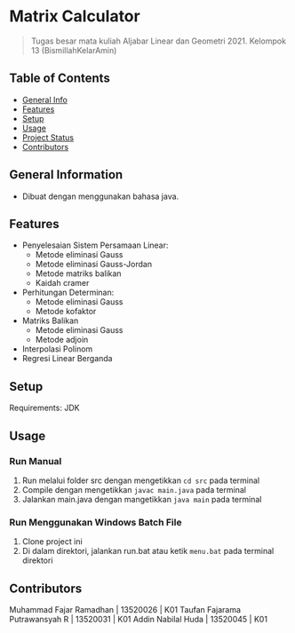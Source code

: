 # Matrix Calculator
> Tugas besar mata kuliah Aljabar Linear dan Geometri 2021.
> Kelompok 13  (BismillahKelarAmin)


## Table of Contents
* [General Info](#general-information)
* [Features](#features)
* [Setup](#setup)
* [Usage](#usage)
* [Project Status](#project-status)
* [Contributors](#contact)


## General Information
- Dibuat dengan menggunakan bahasa java.


## Features
- Penyelesaian Sistem Persamaan Linear:
    - Metode eliminasi Gauss
    - Metode eliminasi Gauss-Jordan
    - Metode matriks balikan
    - Kaidah cramer
- Perhitungan Determinan:
    - Metode eliminasi Gauss
    - Metode kofaktor
- Matriks Balikan
    - Metode eliminasi Gauss
    - Metode adjoin
- Interpolasi Polinom
- Regresi Linear Berganda


## Setup
Requirements: JDK 


## Usage
### Run Manual
1. Run melalui folder src dengan mengetikkan  `cd src` pada terminal
2. Compile dengan mengetikkan `javac main.java` pada terminal
3. Jalankan main.java dengan mangetikkan `java main` pada terminal
### Run Menggunakan Windows Batch File
1. Clone project ini
2. Di dalam direktori, jalankan run.bat atau ketik `menu.bat` pada terminal direktori 


## Contributors
Muhammad Fajar Ramadhan | 13520026 | K01
Taufan Fajarama Putrawansyah R | 13520031 | K01
Addin Nabilal Huda | 13520045 | K01
